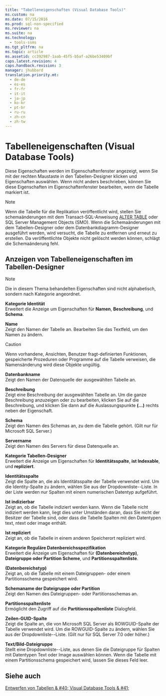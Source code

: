 ```yaml
---
title: "Tabelleneigenschaften (Visual Database Tools)"
ms.custom: na
ms.date: 07/15/2016
ms.prod: sql-non-specified
ms.reviewer: na
ms.suite: na
ms.technology: 
  - tools-ssms
ms.tgt_pltfrm: na
ms.topic: article
ms.assetid: cc392987-1aab-45f5-b5af-a26be53409bf
caps.latest.revision: 4
caps.handback.revision: 3
manager: jhubbard
translation.priority.mt: 
  - de-de
  - es-es
  - fr-fr
  - it-it
  - ja-jp
  - ko-kr
  - pt-br
  - ru-ru
  - zh-cn
  - zh-tw
---
```

# Tabelleneigenschaften (Visual Database Tools)
Diese Eigenschaften werden im Eigenschaftenfenster angezeigt, wenn Sie mit der rechten Maustaste in den Tabellen-Designer klicken und Eigenschaften auswählen. Wenn nicht anders beschrieben, können Sie diese Eigenschaften im Eigenschaftenfenster bearbeiten, wenn die Tabelle markiert ist.  
  
> [!NOTE]  
> Wenn die Tabelle für die Replikation veröffentlicht wird, stellen Sie schemaänderungen mit dem Transact\-SQL-Anweisung [ALTER TABLE](assetId:///f1745145-182d-4301-a334-18f799d361d1) oder SQL Server Management Objects (SMO). Wenn die Schemaänderungen mit dem Tabellen-Designer oder dem Datenbankdiagramm-Designer ausgeführt werden, wird versucht, die Tabelle zu entfernen und erneut zu erstellen. Da veröffentlichte Objekte nicht gelöscht werden können, schlägt die Schemaänderung fehl.  
  
## Anzeigen von Tabelleneigenschaften im Tabellen-Designer  
  
> [!NOTE]  
> Die in diesem Thema behandelten Eigenschaften sind nicht alphabetisch, sondern nach Kategorie angeordnet.  
  
**Kategorie Identität**  
Erweitert die Anzeige um Eigenschaften für **Namen**, **Beschreibung**, und **Schema**.  
  
**Name**  
Zeigt den Namen der Tabelle an. Bearbeiten Sie das Textfeld, um den Namen zu ändern.  
  
> [!CAUTION]  
> Wenn vorhandene, Ansichten, Benutzer fragt\-definierten Funktionen, gespeicherte Prozeduren oder Programme auf die Tabelle verweisen, die Namensänderung wird diese Objekte ungültig.  
  
**Datenbankname**  
Zeigt den Namen der Datenquelle der ausgewählten Tabelle an.  
  
**Beschreibung**  
Zeigt eine Beschreibung der ausgewählten Tabelle an. Um die ganze Beschreibung anzuzeigen oder zu bearbeiten, klicken Sie auf die Beschreibung, und klicken Sie dann auf die Auslassungspunkte **(...)** rechts neben der Eigenschaft.  
  
**Schema**  
Zeigt den Namen des Schemas an, zu dem die Tabelle gehört. (Gilt nur für Microsoft SQL Server.)  
  
**Servername**  
Zeigt den Namen des Servers für diese Datenquelle an.  
  
**Kategorie Tabellen-Designer**  
Erweitert die Anzeige um Eigenschaften für **Identitätsspalte**, **ist Indexable**, und **repliziert**.  
  
**Identitätsspalte**  
Zeigt die Spalte an, die als Identitätsspalte der Tabelle verwendet wird. Um die Identity-Spalte zu ändern, wählen Sie aus der Dropdownliste\--Liste. In der Liste werden nur Spalten mit einem numerischen Datentyp aufgeführt.  
  
**Ist indizierbar**  
Zeigt an, ob die Tabelle indiziert werden kann. Wenn die Tabelle nicht indiziert werden kann, liegt dies unter Umständen daran, dass Sie nicht der Besitzer der Tabelle sind, oder dass die Tabelle Spalten mit den Datentypen text, ntext oder image enthält.  
  
**Ist repliziert**  
Zeigt an, ob die Tabelle in einem anderen Speicherort repliziert wird.  
  
**Kategorie Reguläre Datenbereichsspezifikation**  
Erweitert die Anzeige um Eigenschaften für **(Datenbereichstyp)**, **Dateigruppe oder Partition Scheme**, und **Partitionsspaltenliste**.  
  
**(Datenbereichstyp)**  
Zeigt an, ob die Tabelle mit einem Dateigruppen- oder einem Partitionsschema gespeichert wird.  
  
**Schemaname der Dateigruppe oder Partition**  
Zeigt den Namen des Dateigruppen- oder Partitionsschemas an.  
  
**Partitionsspaltenliste**  
Ermöglicht den Zugriff auf die **Partitionsspaltenliste** Dialogfeld.  
  
**Zeilen-GUID-Spalte**  
Zeigt die Spalte an, die von Microsoft SQL Server als ROWGUID-Spalte der Tabelle verwendet wird. Um die ROWGUID-Spalte zu ändern, wählen Sie aus der Dropdownliste\--Liste. (Gilt nur für SQL Server 7.0 oder höher.)  
  
**Text\/Bild-Dateigruppe**  
Stellt eine Dropdownliste\--Liste, aus denen Sie die Dateigruppe für Spalten mit Datentypen Text oder Image auswählen können. Wenn die Tabelle mit einem Partitionsschema gespeichert wird, lassen Sie dieses Feld leer.  
  
## Siehe auch  
[Entwerfen von Tabellen & #40; Visual Database Tools & #41;](../content/Design-Tables--Visual-Database-Tools-.md)  
  
